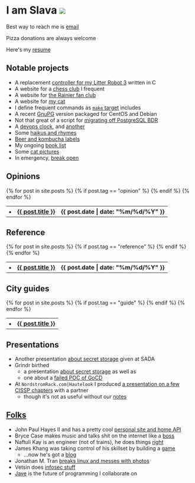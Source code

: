 # I am Slava [![](https://travis-ci.org/smaslennikov/smaslennikov.github.io.svg?branch=master)](https://travis-ci.org/smaslennikov/smaslennikov.github.io)

Best way to reach me is [email](mailto:me@smaslennikov.com?Subject=beer%20time)

Pizza donations are always welcome

Here's my [resume](docs/resume.pdf)

## Notable projects

* A replacement [controller for my Litter Robot 3](https://litter-controller.smaslennikov.com/) written in C
* A website for a [chess club](https://chessand.beer) I frequent
* A website for [the Rainier fan club](https://rainier.beer)
* A website for [my cat](https://devopscat.com)
* I define frequent commands as [`make` target](https://github.com/smaslennikov/include.mk) includes
* A recent [GnuPG](https://github.com/smaslennikov/packages) version packaged for CentOS and Debian
* Not that great of a script for [migrating off PostgreSQL BDR](https://github.com/smaslennikov/smaslennikov.github.io/blob/master/bin/migrate_bdr_to_postgres.sh)
* A [devops clock](https://smaslennikov.com/whattimeisitrightmeow/), and [another](https://smaslennikov.com/whattravisisitrightmeow/)
* Some [haikus and rhymes](haikus)
* [Beer and kombucha labels](beers)
* My ongoing [book list](books)
* Some [cat pictures](https://devopscat.com/selfies)
* In emergency, [break open](in_emergency)

## Opinions

<table class="posts">
{% for post in site.posts %}
  <tr>
  {% if post.tag == "opinion" %}
    <th><li><a href="{{ post.url }}">{{ post.title }}</a></li></th>
    <th>{{ post.date | date: "%m/%d/%Y" }}</th>
  {% endif %}
  </tr>
{% endfor %}
</table>

## Reference

<table class="posts">
{% for post in site.posts %}
  <tr>
  {% if post.tag == "reference" %}
    <th><li><a href="{{ post.url }}">{{ post.title }}</a></li></th>
    <th>{{ post.date | date: "%m/%d/%Y" }}</th>
  {% endif %}
  </tr>
{% endfor %}
</table>

## City guides

<table class="posts">
{% for post in site.posts %}
  <tr>
  {% if post.tag == "guide" %}
    <th><li><a href="{{ post.url }}">{{ post.title }}</a></li></th>
  {% endif %}
  </tr>
{% endfor %}
</table>

## Presentations

* Another presentation [about secret storage](https://smaslennikov.com/sada-beer-and-learn-1/) given at SADA
* Grindr birthed
    * a presentation [about secret storage](grindr-demo-day-1) as well as
    * one about a [failed POC of GoCD](grindr-demo-day-2)
* At `NordstromRack.com|Hautelook` I produced [a presentation on a few CISSP chapters](cissp-access-mgmt-presentation/) with a partner
    * though it's not as useful without our [notes](https://github.com/smaslennikov/cissp-access-mgmt-presentation/blob/master/presentation.md)

## [Folks](https://github.com/smaslennikov/smaslennikov.github.io/blob/master/ansible/roles/dotfiles/files/.newsboat/urls)

* John Paul Hayes II and has a pretty cool [personal site and home API](https://jph2.net)
* Bryce Case makes music and talks shit on the internet like a [boss](https://ytcracker.com)
* Naftuli Kay is an engineer (not of trains), he does things [right](https://naftuli.wtf)
* James Khang was taking control of his skillset by building a [game](https://20minutesadayblog.wordpress.com)
    * ...now he's got a [blog](https://medium.com/@jahmezz)
* Jonathan M. Tran [breaks linux and messes with photos](https://blog.jonathanmtran.com/)
* Vetsin does [infosec stuff](http://0x.c0ffee.me/)
* [Jave](https://github.com/JaveLLC/) is the future of programming I collaborate on
